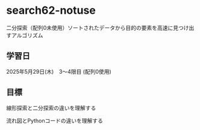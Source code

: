 # search62-notuse
二分探索（配列0未使用）ソートされたデータから目的の要素を高速に見つけ出すアルゴリズム

## 学習日
2025年5月29日(木)　3～4限目 (配列0使用)

## 目標
線形探索と二分探索の違いを理解する

流れ図とPythonコードの違いを理解する